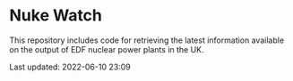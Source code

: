 # Nuke Watch

This repository includes code for retrieving the latest information available on the output of EDF nuclear power plants in the UK.

Last updated: 2022-06-10 23:09